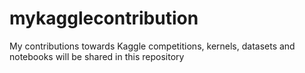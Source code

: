# mykagglecontribution 
My contributions towards Kaggle competitions, kernels, datasets and notebooks will be shared in this repository
